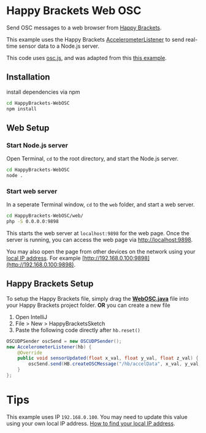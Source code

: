 # Happy Brackets Web OSC

Send OSC messages to a web browser from [Happy Brackets](https://happybrackets.net/).  

This example uses the Happy Brackets [AccelerometerListener](https://www.happybrackets.net/doc/net/happybrackets/device/sensors/AccelerometerListener.html) to send real-time sensor data to a Node.js server.  

This code uses [osc.js](https://github.com/colinbdclark/osc.js/), and was adapted from this [this example](https://github.com/colinbdclark/osc.js-examples/tree/master/udp-browser).

## Installation
install dependencies via npm
```bash 
cd HappyBrackets-WebOSC
npm install
```

## Web Setup
### Start  Node.js server
Open Terminal, `cd` to the root directory, and start the Node.js server. 
```bash 
cd HappyBrackets-WebOSC
node .
```
### Start web server
In a seperate Terminal window, `cd` to the `web` folder, and start a web server. 
```bash
cd HappyBrackets-WebOSC/web/
php -S 0.0.0.0:9898
```
This starts the web server at `localhost:9898` for the web page.   Once the server is running, you can access the web page via [http://localhost:9898](http://localhost:9898).

You may also open the page from other devices on the network using your [local IP address](https://apple.stackexchange.com/a/212207). For example [http://192.168.0.100:9898](http://192.168.0.100:9898).

## Happy Brackets Setup
To setup the Happy Brackets file, simply drag the [**WebOSC.java**](https://github.com/joshstovall/HappyBrackets-WebOSC/WebOSC.java) file into your Happy Brackets project folder. 
**OR** 
you can create a new file 
1. Open IntelliJ
2. File > New > HappyBracketsSketch
3. Paste the following code directly after `hb.reset()`
```java 
OSCUDPSender oscSend = new OSCUDPSender();  
new AccelerometerListener(hb) {  
    @Override
    public void sensorUpdated(float x_val, float y_val, float z_val) {
        oscSend.send(HB.createOSCMessage("/hb/accelData", x_val, y_val, z_val), "192.168.0.100", 7400);  
    }
};
```

# Tips

This example uses IP `192.168.0.100`.  You may need to update this value using your own local IP address.   [How to find your local IP address](https://apple.stackexchange.com/a/212207).

